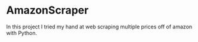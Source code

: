 # AmazonScraper
In this project I tried my hand at web scraping multiple prices off of amazon with Python.
